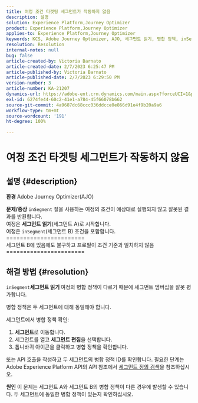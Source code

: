 ```yaml
---
title: 여정 조건 타겟팅 세그먼트가 작동하지 않음
description: 설명
solution: Experience Platform,Journey Optimizer
product: Experience Platform,Journey Optimizer
applies-to: Experience Platform,Journey Optimizer
keywords: KCS, Adobe Journey Optimizer, AJO, 세그먼트 읽기, 병합 정책, inSegment 절
resolution: Resolution
internal-notes: null
bug: false
article-created-by: Victoria Barnato
article-created-date: 2/7/2023 6:25:47 PM
article-published-by: Victoria Barnato
article-published-date: 2/7/2023 6:29:50 PM
version-number: 3
article-number: KA-21207
dynamics-url: https://adobe-ent.crm.dynamics.com/main.aspx?forceUCI=1&pagetype=entityrecord&etn=knowledgearticle&id=b8c3cbd1-14a7-ed11-aad1-6045bd0065f9
exl-id: 6274fe44-60c2-41e1-a784-45f66078b662
source-git-commit: 4a9687dc68ccc036ddcce0e866d91e4f9b20a9a6
workflow-type: tm+mt
source-wordcount: '191'
ht-degree: 100%

---
```


# 여정 조건 타겟팅 세그먼트가 작동하지 않음

## 설명 {#description}

<b>환경</b>
Adobe Journey Optimizer(AJO)


<b>문제/증상</b>
`inSegment` 절을 사용하는 여정의 조건이 예상대로 실행되지 않고 잘못된 결과를 반환합니다.
<br>여정은 <b>세그먼트 읽기</b>(세그먼트 A)로 시작합니다.
<br>여정은 `inSegment`(세그먼트 B) 조건을 포함합니다.
<br>=======================
<br>세그먼트 B에 있음에도 불구하고 프로필이 조건 기준과 일치하지 않음
<br>=======================

## 해결 방법 {#resolution}


`inSegment`<b>세그먼트 읽기 </b>여정의 병합 정책이 다르기 때문에 세그먼트 멤버십을 잘못 평가합니다.

병합 정책은 두 세그먼트에 대해 동일해야 합니다.

세그먼트에서 병합 정책 확인:

1. <b>세그먼트</b>로 이동합니다.
2. 세그먼트를 열고 <b>세그먼트 편집</b>을 선택합니다.
3. 톱니바퀴 아이콘을 클릭하고 병합 정책을 확인합니다.


또는 API 호출을 작성하고 두 세그먼트의 병합 정책 ID를 확인합니다. 필요한 단계는 Adobe Experience Platform API의 API 참조에서 [세그먼트 정의 검색](https://developer.adobe.com/experience-platform-apis/references/segmentation/#tag/Segment-definitions/operation/retrieveSegmentDefinitionById)을 참조하십시오.


<b>원인</b>
이 문제는 세그먼트 A와 세그먼트 B의 병합 정책이 다른 경우에 발생할 수 있습니다. 두 세그먼트에 동일한 병합 정책이 있는지 확인하십시오.
